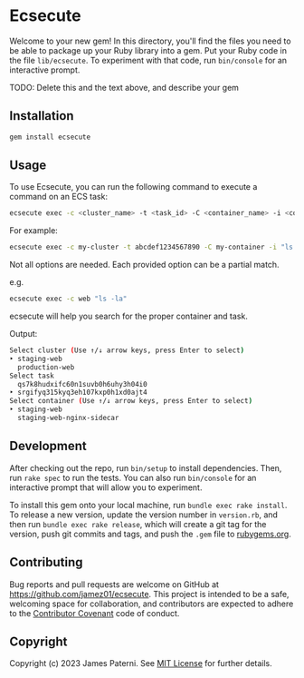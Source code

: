 # Ecsecute

Welcome to your new gem! In this directory, you'll find the files you need to be able to package up your Ruby library into a gem. Put your Ruby code in the file `lib/ecsecute`. To experiment with that code, run `bin/console` for an interactive prompt.

TODO: Delete this and the text above, and describe your gem

## Installation

```bash
gem install ecsecute
```

## Usage

To use Ecsecute, you can run the following command to execute a command on an ECS task:

```sh
ecsecute exec -c <cluster_name> -t <task_id> -C <container_name> -i <command>
```

For example:

```sh
ecsecute exec -c my-cluster -t abcdef1234567890 -C my-container -i "ls -la"
```

Not all options are needed.  Each provided option can be a partial match.

e.g.

```sh
ecsecute exec -c web "ls -la"
```
ecsecute will help you search for the proper container and task.

Output:
```sh
Select cluster (Use ↑/↓ arrow keys, press Enter to select)
‣ staging-web
  production-web
Select task 
  qs7k8hudxifc60n1suvb0h6uhy3h04i0
‣ srgifyq315kyq3eh107kxp0h1xd0ajt4
Select container (Use ↑/↓ arrow keys, press Enter to select)
‣ staging-web
  staging-web-nginx-sidecar
```

## Development

After checking out the repo, run `bin/setup` to install dependencies. Then, run `rake spec` to run the tests. You can also run `bin/console` for an interactive prompt that will allow you to experiment.

To install this gem onto your local machine, run `bundle exec rake install`. To release a new version, update the version number in `version.rb`, and then run `bundle exec rake release`, which will create a git tag for the version, push git commits and tags, and push the `.gem` file to [rubygems.org](https://rubygems.org).

## Contributing

Bug reports and pull requests are welcome on GitHub at https://github.com/jamez01/ecsecute. This project is intended to be a safe, welcoming space for collaboration, and contributors are expected to adhere to the [Contributor Covenant](http://contributor-covenant.org) code of conduct.

## Copyright

Copyright (c) 2023 James Paterni. See [MIT License](LICENSE.txt) for further details.